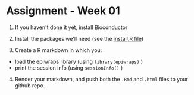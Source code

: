 # Assignment - Week 01

1. If you haven't done it yet, install Bioconductor

2. Install the packages we'll need (see the [install.R file](install.R))

3. Create a R markdown in which you:
  * load the epiwraps library (using `library(epiwraps)` )
  * print the session info (using `sessionInfo()` )

4. Render your markdown, and push both the `.Rmd` and `.html` files to your github repo.

